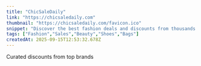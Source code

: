 ```yaml
---
title: "ChicSaleDaily"
link: "https://chicsaledaily.com"
thumbnail: "https://chicsaledaily.com/favicon.ico"
snippet: "Discover the best fashion deals and discounts from thousands of brands and stores."
tags: ["Fashion","Sales","Beauty","Shoes","Bags"]
createdAt: 2025-09-15T12:53:32.678Z
---
```

Curated discounts from top brands
